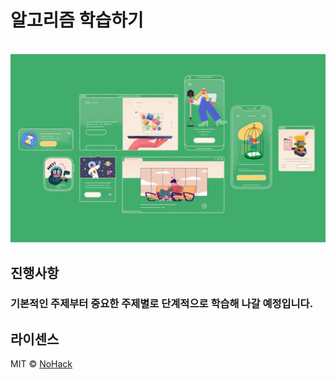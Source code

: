 # 알고리즘 학습하기

<p align="center">
  <br>
  <img src="./images/common/logo-sample.jpeg">
  <br>
</p>

## 진행사항
  ###    기본적인 주제부터 중요한 주제별로 단계적으로 학습해 나갈 예정입니다.
  
## 라이센스

MIT &copy; [NoHack](mailto:lbjp114@gmail.com)

<!-- Stack Icon Refernces -->

[sb]: /images/stack/springboot.svg
[my]: /images/stack/mysql.svg
[dj]: /images/stack/datajpa.svg
[pos]: /images/stack/postman.svg
[jm]: /images/stack/apachejmeter.svg
